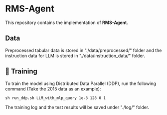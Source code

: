 # RMS-Agent

This repository contains the implementation of **RMS-Agent**.

## Data 

Preprocessed tabular data is stored in "./data/preprocessed/" folder and the instruction data for LLM is stored in "./data/instruction_data/" folder. 
 

## 🚀 Training

To train the model using Distributed Data Parallel (DDP), run the following command (Take the 2015 data as an example):

```
sh run_ddp.sh LLM_with_mlp_query 1e-3 128 0 1
```

The training log and the test results will be saved under "./log/" folder. 